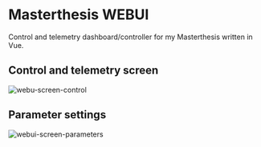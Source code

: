 # Masterthesis WEBUI
Control and telemetry dashboard/controller for my Masterthesis written in Vue.

## Control and telemetry screen
![webu-screen-control](https://user-images.githubusercontent.com/16278720/168484044-906ecc47-0e57-4ebb-a822-a7f396947626.PNG)

## Parameter settings
![webui-screen-parameters](https://user-images.githubusercontent.com/16278720/168484054-716f2042-2280-41a5-acfb-b839a7160e90.PNG)
